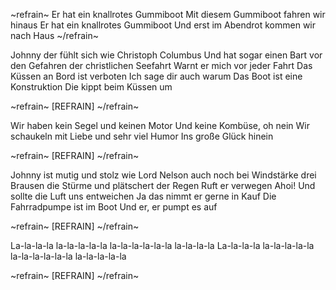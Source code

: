 ~refrain~
Er hat ein knallrotes Gummiboot
Mit diesem Gummiboot fahren wir hinaus
Er hat ein knallrotes Gummiboot
Und erst im Abendrot kommen wir nach Haus
~/refrain~

Johnny der fühlt sich wie Christoph Columbus
Und hat sogar einen Bart
vor den Gefahren der christlichen Seefahrt
Warnt er mich vor jeder Fahrt
Das Küssen an Bord ist verboten
Ich sage dir auch warum
Das Boot ist eine Konstruktion
Die kippt beim Küssen um

~refrain~
[REFRAIN]
~/refrain~

Wir haben kein Segel und keinen Motor
Und keine Kombüse, oh nein
Wir schaukeln mit Liebe und sehr viel Humor
Ins große Glück hinein

~refrain~
[REFRAIN]
~/refrain~

Johnny ist mutig und stolz wie Lord Nelson
auch noch bei Windstärke drei
Brausen die Stürme und plätschert der Regen
Ruft er verwegen Ahoi!
Und sollte die Luft uns entweichen
Ja das nimmt er gerne in Kauf
Die Fahrradpumpe ist im Boot
Und er, er pumpt es auf

~refrain~
[REFRAIN]
~/refrain~

La-la-la-la la-la-la-la-la la-la-la-la-la-la la-la-la-la
La-la-la-la la-la-la-la-la la-la-la-la-la-la la-la-la-la-la

~refrain~
[REFRAIN]
~/refrain~